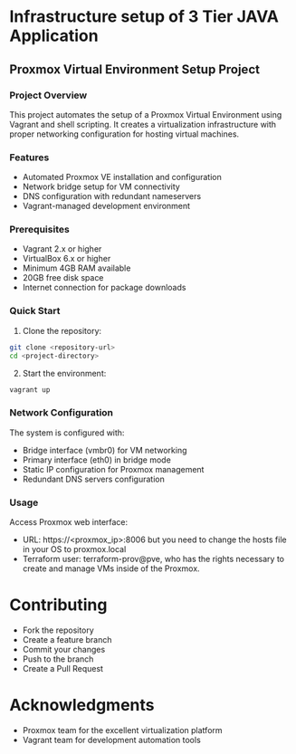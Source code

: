 # Infrastructure setup of 3 Tier JAVA Application
## Proxmox Virtual Environment Setup Project

### Project Overview
This project automates the setup of a Proxmox Virtual Environment using Vagrant and shell scripting. It creates a virtualization infrastructure with proper networking configuration for hosting virtual machines.

### Features
- Automated Proxmox VE installation and configuration
- Network bridge setup for VM connectivity
- DNS configuration with redundant nameservers
- Vagrant-managed development environment

### Prerequisites
- Vagrant 2.x or higher
- VirtualBox 6.x or higher
- Minimum 4GB RAM available
- 20GB free disk space
- Internet connection for package downloads

### Quick Start
1. Clone the repository:
```bash
git clone <repository-url>
cd <project-directory>
```
2. Start the environment:
```bash
vagrant up
```
### Network Configuration
The system is configured with:

- Bridge interface (vmbr0) for VM networking
- Primary interface (eth0) in bridge mode
- Static IP configuration for Proxmox management
- Redundant DNS servers configuration

### Usage
Access Proxmox web interface:
- URL: https://<proxmox_ip>:8006 but you need to change the hosts file in your OS to proxmox.local
- Terraform user: terraform-prov@pve, who has the rights necessary to create and manage VMs inside of the Proxmox. 

# Contributing
- Fork the repository
- Create a feature branch
- Commit your changes
- Push to the branch
- Create a Pull Request

# Acknowledgments
- Proxmox team for the excellent virtualization platform
- Vagrant team for development automation tools